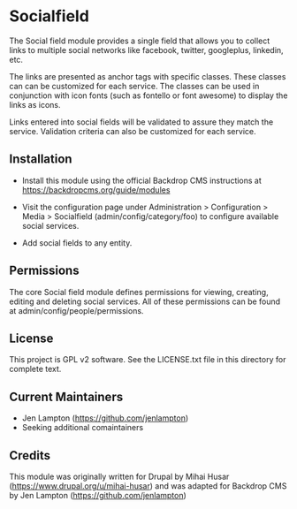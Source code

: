 Socialfield
============

The Social field module provides a single field that allows you to collect links
to multiple social networks like facebook, twitter, googleplus, linkedin, etc.

The links are presented as anchor tags with specific classes. These classes can
can be customized for each service. The classes can be used in conjunction with 
icon fonts (such as fontello or font awesome) to display the links as icons.

Links entered into social fields will be validated to assure they match the
service. Validation criteria can also be customized for each service.


Installation
------------

- Install this module using the official Backdrop CMS instructions at
  https://backdropcms.org/guide/modules

- Visit the configuration page under Administration > Configuration > Media >
  Socialfield (admin/config/category/foo) to configure available social
  services.

- Add social fields to any entity.


Permissions
-----------

The core Social field module defines permissions for viewing, creating, editing and deleting social services. All of these permissions can be found at admin/config/people/permissions.


License
-------

This project is GPL v2 software. See the LICENSE.txt file in this directory for
complete text.


Current Maintainers
-------------------

- Jen Lampton (https://github.com/jenlampton)
- Seeking additional comaintainers


Credits
-------

This module was originally written for Drupal by Mihai Husar
(https://www.drupal.org/u/mihai-husar) and was adapted for Backdrop CMS by Jen
Lampton (https://github.com/jenlampton)
